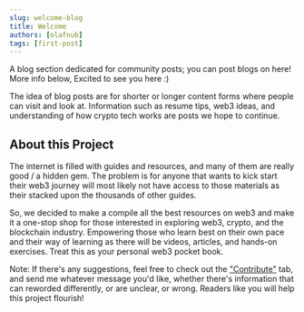 ```yaml
---
slug: welcome-blog
title: Welcome
authors: [olafnub]
tags: [first-post]
---
```


A blog section dedicated for community posts; you can post blogs on here! More info below, Excited to see you here :)

<!-- truncate -->

The idea of blog posts are for shorter or longer content forms where people can visit and look at. Information such as resume tips, web3 ideas, and understanding of how crypto tech works are posts we hope to continue.

## About this Project
The internet is filled with guides and resources, and many of them are really good / a hidden gem. The problem is for anyone that wants to kick start their web3 journey will most likely not have access to those materials as their stacked upon the thousands of other guides.

So, we decided to make a compile all the best resources on web3 and make it a one-stop shop for those interested in exploring web3, crypto, and the blockchain industry. Empowering those who learn best on their own pace and their way of learning as there will be videos, articles, and hands-on exercises. Treat this as your personal web3 pocket book.

Note: If there's any suggestions, feel free to check out the <a href="/contribute">"Contribute"</a> tab, and send me whatever message you'd like, whether there's information that can reworded differently, or are unclear, or wrong. Readers like you will help this project flourish!




